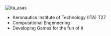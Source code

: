 ![ita_asas](https://github.com/JosalbertoTizon/JosalbertoTizon/assets/129426842/9d623ac2-17bc-4bf9-8765-02e14a430c17)

- Aeronautics Institute of Technology (ITA) T27
- Computational Engeneering
- Developing Games for the fun of it


<!---
JosalbertoTizon/JosalbertoTizon is a ✨ special ✨ repository because its `README.md` (this file) appears on your GitHub profile.
You can click the Preview link to take a look at your changes.
--->
